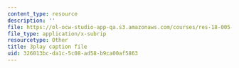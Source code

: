 ```yaml
---
content_type: resource
description: ''
file: https://ol-ocw-studio-app-qa.s3.amazonaws.com/courses/res-18-005-highlights-of-calculus-spring-2010/326013bcda1c5c08ad58b9ca00af5863_cRsptYEK1G4.vtt
file_type: application/x-subrip
resourcetype: Other
title: 3play caption file
uid: 326013bc-da1c-5c08-ad58-b9ca00af5863
---
```

